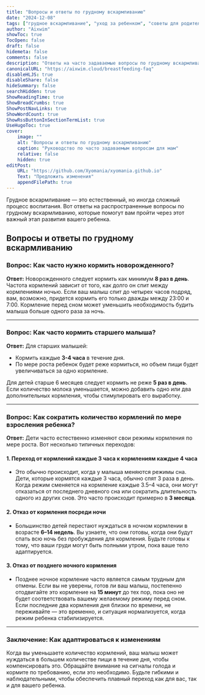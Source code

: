 ```yaml
---
title: "Вопросы и ответы по грудному вскармливанию"
date: "2024-12-08"
tags: ["грудное вскармливание", "уход за ребенком", "советы для родителей", "уход за новорожденным"]
author: "Aixwim"
showToc: true
TocOpen: false
draft: false
hidemeta: false
comments: false
description: "Ответы на часто задаваемые вопросы по грудному вскармливанию для новых и опытных мам."
canonicalURL: "https://aixwim.cloud/breastfeeding-faq"
disableHLJS: true
disableShare: false
hideSummary: false
searchHidden: true
ShowReadingTime: true
ShowBreadCrumbs: true
ShowPostNavLinks: true
ShowWordCount: true
ShowRssButtonInSectionTermList: true
UseHugoToc: true
cover:
    image: ""
    alt: "Вопросы и ответы по грудному вскармливанию"
    caption: "Руководство по часто задаваемым вопросам для мам"
    relative: false
    hidden: true
editPost:
    URL: "https://github.com/Xyomania/xyomania.github.io"
    Text: "Предложить изменения"
    appendFilePath: true
---
```


Грудное вскармливание — это естественный, но иногда сложный процесс воспитания. Вот ответы на распространенные вопросы по грудному вскармливанию, которые помогут вам пройти через этот важный этап развития вашего ребенка.

<!--more-->

## Вопросы и ответы по грудному вскармливанию

### Вопрос: Как часто нужно кормить новорожденного?

**Ответ:** Новорожденного следует кормить как минимум **8 раз в день**. Частота кормлений зависит от того, как долго он спит между кормлениями ночью. Если ваш малыш спит до четырех часов подряд, вам, возможно, придется кормить его только дважды между 23:00 и 7:00. Кормление перед сном может уменьшить необходимость будить малыша больше одного раза за ночь.

---

### Вопрос: Как часто кормить старшего малыша?

**Ответ:** Для старших малышей:  
- Кормить каждые **3-4 часа** в течение дня.  
- По мере роста ребенок будет реже кормиться, но объем пищи будет увеличиваться за одно кормление.

Для детей старше 6 месяцев следует кормить не реже **5 раз в день**. Если количество молока уменьшается, можно добавить одно или два дополнительных кормления, чтобы стимулировать его выработку.

---

### Вопрос: Как сократить количество кормлений по мере взросления ребенка?

**Ответ:** Дети часто естественно изменяют свои режимы кормления по мере роста. Вот несколько типичных переходов:

#### 1. **Переход от кормлений каждые 3 часа к кормлениям каждые 4 часа**  
- Это обычно происходит, когда у малыша меняются режимы сна. Дети, которые кормятся каждые 3 часа, обычно спят 3 раза в день. Когда режим сменяется на кормление каждые 3.5–4 часа, они могут отказаться от последнего дневного сна или сократить длительность одного из других снов. Это часто происходит примерно в **3 месяца**.

#### 2. **Отказ от кормления посреди ночи**  
- Большинство детей перестают нуждаться в ночном кормлении в возрасте **6–14 недель**. Вы узнаете, что они готовы, когда они будут спать всю ночь без пробуждения для кормления. Будьте готовы к тому, что ваши груди могут быть полными утром, пока ваше тело адаптируется.

#### 3. **Отказ от позднего ночного кормления**  
- Позднее ночное кормление часто является самым трудным для отмены. Если вы не уверены, готов ли ваш малыш, постепенно отодвигайте это кормление на **15 минут** до тех пор, пока оно не будет соответствовать вашему желаемому режиму перед сном. Если последние два кормления дня близки по времени, не переживайте — это временно, и ситуация нормализуется, когда режим ребенка стабилизируется.

---

### Заключение: Как адаптироваться к изменениям

Когда вы уменьшаете количество кормлений, ваш малыш может нуждаться в большем количестве пищи в течение дня, чтобы компенсировать это. Обращайте внимание на сигналы голода и кормите по требованию, если это необходимо. Будьте гибкими и наблюдательными, чтобы обеспечить плавный переход как для вас, так и для вашего ребенка.
